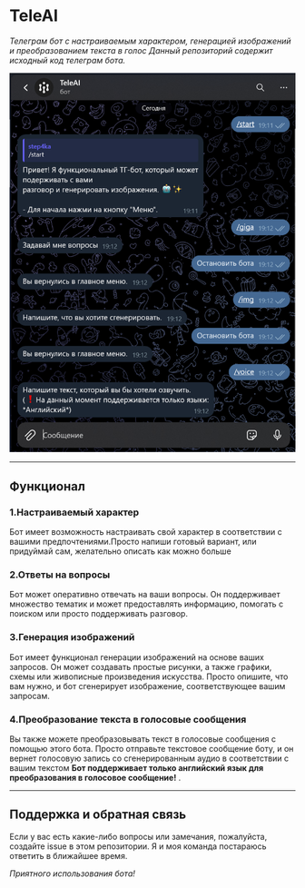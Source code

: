 # TeleAI

*Телеграм бот с настраиваемым характером, генерацией изображений и преобразованием текста в голос
Данный репозиторий содержит исходный код телеграм бота.*

![Alt text](HSEprewiew.png)

---

## Функционал
### 1.Настраиваемый характер
Бот имеет возможность настраивать свой характер в соответствии с вашими предпочтениями.Просто напиши готовый вариант, или придуймай сам, желательно описать как можно больше
### 2.Ответы на вопросы
Бот может оперативно отвечать на ваши вопросы. Он поддерживает множество тематик и может предоставлять информацию, помогать с поиском или просто поддерживать разговор.
### 3.Генерация изображений
Бот имеет функционал генерации изображений на основе ваших запросов. Он может создавать простые рисунки, а также графики, схемы или живописные произведения искусства. Просто опишите, что вам нужно, и бот сгенерирует изображение, соответствующее вашим запросам.
### 4.Преобразование текста в голосовые сообщения
Вы также можете преобразовывать текст в голосовые сообщения с помощью этого бота. Просто отправьте текстовое сообщение боту, и он вернет голосовую запись со сгенерированным аудио в соответствии с вашим текстом **Бот поддерживает только английский язык для преобразования в голосовое сообщение!** .

---

## Поддержка и обратная связь
Если у вас есть какие-либо вопросы или замечания, пожалуйста, создайте issue в этом репозитории. Я и моя команда постараюсь ответить в ближайшее время.

*Приятного использования бота!*
